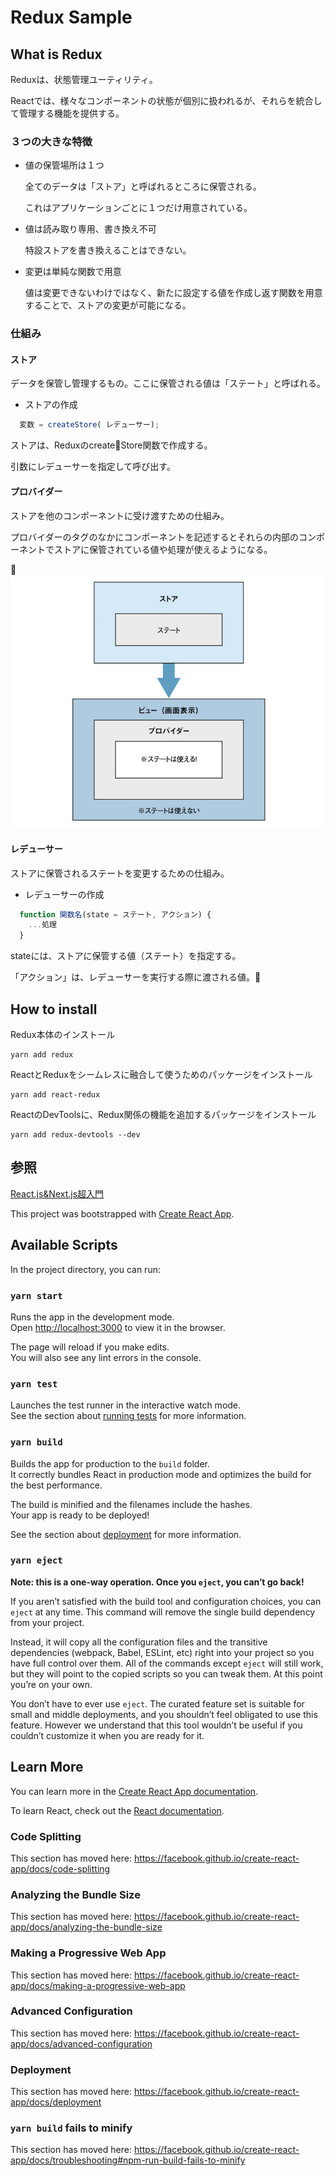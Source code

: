 # Redux Sample

## What is Redux

Reduxは、状態管理ユーティリティ。

Reactでは、様々なコンポーネントの状態が個別に扱われるが、それらを統合して管理する機能を提供する。

### ３つの大きな特徴

- 値の保管場所は１つ

  全てのデータは「ストア」と呼ばれるところに保管される。

  これはアプリケーションごとに１つだけ用意されている。

- 値は読み取り専用、書き換え不可

  特設ストアを書き換えることはできない。

- 変更は単純な関数で用意

  値は変更できないわけではなく、新たに設定する値を作成し返す関数を用意することで、ストアの変更が可能になる。

### 仕組み

#### ストア

データを保管し管理するもの。ここに保管される値は「ステート」と呼ばれる。

- ストアの作成

```js
  変数 = createStore( レデューサー);
```

  ストアは、ReduxのcreateStore関数で作成する。

  引数にレデューサーを指定して呼び出す。

#### プロバイダー

ストアを他のコンポーネントに受け渡すための仕組み。

プロバイダーのタグのなかにコンポーネントを記述するとそれらの内部のコンポーネントでストアに保管されている値や処理が使えるようになる。

![Redux Provider](./redux-provider.png)

#### レデューサー

ストアに保管されるステートを変更するための仕組み。

- レデューサーの作成

```js
  function 関数名(state = ステート, アクション) {
    ...処理
  }
```

  stateには、ストアに保管する値（ステート）を指定する。

  「アクション」は、レデューサーを実行する際に渡される値。

## How to install

Redux本体のインストール

```shell
yarn add redux
```

ReactとReduxをシームレスに融合して使うためのパッケージをインストール

```shell
yarn add react-redux
```

ReactのDevToolsに、Redux関係の機能を追加するパッケージをインストール

```shell
yarn add redux-devtools --dev
```

## 参照

[React.js&Next.js超入門](https://www.amazon.co.jp/React-js-Next-js%E8%B6%85%E5%85%A5%E9%96%80-%E6%8E%8C%E7%94%B0-%E6%B4%A5%E8%80%B6%E4%B9%83/dp/4798056928)

This project was bootstrapped with [Create React App](https://github.com/facebook/create-react-app).

## Available Scripts

In the project directory, you can run:

### `yarn start`

Runs the app in the development mode.<br />
Open [http://localhost:3000](http://localhost:3000) to view it in the browser.

The page will reload if you make edits.<br />
You will also see any lint errors in the console.

### `yarn test`

Launches the test runner in the interactive watch mode.<br />
See the section about [running tests](https://facebook.github.io/create-react-app/docs/running-tests) for more information.

### `yarn build`

Builds the app for production to the `build` folder.<br />
It correctly bundles React in production mode and optimizes the build for the best performance.

The build is minified and the filenames include the hashes.<br />
Your app is ready to be deployed!

See the section about [deployment](https://facebook.github.io/create-react-app/docs/deployment) for more information.

### `yarn eject`

**Note: this is a one-way operation. Once you `eject`, you can’t go back!**

If you aren’t satisfied with the build tool and configuration choices, you can `eject` at any time. This command will remove the single build dependency from your project.

Instead, it will copy all the configuration files and the transitive dependencies (webpack, Babel, ESLint, etc) right into your project so you have full control over them. All of the commands except `eject` will still work, but they will point to the copied scripts so you can tweak them. At this point you’re on your own.

You don’t have to ever use `eject`. The curated feature set is suitable for small and middle deployments, and you shouldn’t feel obligated to use this feature. However we understand that this tool wouldn’t be useful if you couldn’t customize it when you are ready for it.

## Learn More

You can learn more in the [Create React App documentation](https://facebook.github.io/create-react-app/docs/getting-started).

To learn React, check out the [React documentation](https://reactjs.org/).

### Code Splitting

This section has moved here: https://facebook.github.io/create-react-app/docs/code-splitting

### Analyzing the Bundle Size

This section has moved here: https://facebook.github.io/create-react-app/docs/analyzing-the-bundle-size

### Making a Progressive Web App

This section has moved here: https://facebook.github.io/create-react-app/docs/making-a-progressive-web-app

### Advanced Configuration

This section has moved here: https://facebook.github.io/create-react-app/docs/advanced-configuration

### Deployment

This section has moved here: https://facebook.github.io/create-react-app/docs/deployment

### `yarn build` fails to minify

This section has moved here: https://facebook.github.io/create-react-app/docs/troubleshooting#npm-run-build-fails-to-minify
